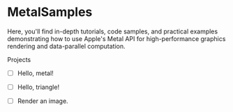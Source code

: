 # MetalSamples
Here, you'll find in-depth tutorials, code samples, and practical examples demonstrating how to use Apple's Metal API for high-performance graphics rendering and data-parallel computation.

Projects

- [ ] Hello, metal!
- [ ] Hello, triangle!
- [ ] Render an image.

